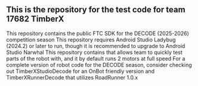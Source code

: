 ## This is the repository for the test code for team 17682 TimberX
This repository contains the public FTC SDK for the DECODE (2025-2026) competition season
This repository requires Android Studio Ladybug (2024.2) or later to run, though it is recommended to upgrade to Android Studio Narwhal
This repository contains that allows team to quickly test parts of the robot with, and it by default runs 2 motors at full speed
For a complete version of robot code for the DECODE season, consider checking out TimberXStudioDecode for an OnBot friendly version and TimberXRunnerDecode that utilizes RoadRunner 1.0.x
